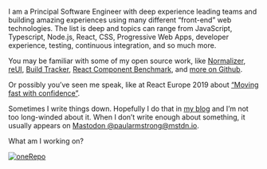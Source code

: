I am a Principal Software Engineer with deep experience leading teams and building amazing experiences using many different “front-end” web technologies. The list is deep and topics can range from JavaScript, Typescript, Node.js, React, CSS, Progressive Web Apps, developer experience, testing, continuous integration, and so much more.

You may be familiar with some of my open source work, like [Normalizer](https://github.com/paularmstrong/normalizr), [reUI](https://reui.dev), [Build Tracker](https://buildtracker.dev), [React Component Benchmark](https://github.com/paularmstrong/react-component-benchmark), and [more on Github](https://github.com/paularmstrong 'Paul Armstrong’s Github profile').

Or possibly you’ve seen me speak, like at React Europe 2019 about [“Moving fast with confidence”](https://www.youtube.com/watch?v=ikn_dBSski8).

Sometimes I write things down. Hopefully I do that in [my blog](https://paularmstrong.dev/blog) and I’m not too long-winded about it. When I don’t write enough about something, it usually appears on [Mastodon @paularmstrong@mstdn.io](https://mstdn.io/@paularmstrong).

What am I working on?

[![oneRepo](https://onerepo.tools/open-graph/index.png)](https://onerepo.tools)
